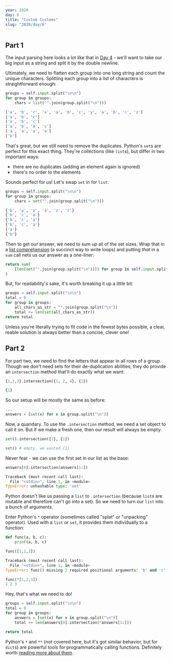 ```yaml
---
year: 2020
day: 6
title: "Custom Customs"
slug: "2020/day/6"
---
```


## Part 1

The input parsing here looks a lot like that in [Day 4](https://github.com/xavdid/advent-of-code/tree/main/solutions/2020/day_04#part-1) - we'll want to take our big input as a string and split it by the double newline.

Ultimately, we need to flatten each group into one long string and count the unique characters. Splitting each group into a list of characters is straightforward enough:

```py
groups = self.input.split("\n\n")
for group in groups:
    chars = list("".join(group.split("\n")))

['a', 'b', 'c', 'x', 'a', 'b', 'c', 'y', 'a', 'b', 'c', 'z']
['a', 'b', 'c']
['a', 'b', 'c']
['a', 'b', 'a', 'c']
['a', 'a', 'a', 'a']
['b']
```

That's great, but we still need to remove the duplicates. Python's `set`s are perfect for this exact thing. They're collections (like `list`s), but differ in two important ways:

- there are no duplicates (adding an element again is ignored)
- there's no order to the elements

Sounds perfect for us! Let's swap `set` in for `list`:

```py
groups = self.input.split("\n\n")
for group in groups:
    chars = set("".join(group.split("\n")))

{'b', 'y', 'x', 'a', 'z', 'c'}
{'b', 'c', 'a'}
{'b', 'c', 'a'}
{'b', 'c', 'a'}
{'a'}
{'b'}
```

Then to get our answer, we need to sum up all of the set sizes. Wrap that in a [list comprehension](https://docs.python.org/3.8/tutorial/datastructures.html#list-comprehensions) (a succinct way to write loops) and putting _that_ in a `sum` call nets us our answer as a one-liner:

```py
return sum(
    [len(set("".join(group.split("\n")))) for group in self.input.split("\n\n")]
)
```

But, for readability's sake, it's worth breaking it up a little bit:

```py
groups = self.input.split("\n\n")
total = 0
for group in groups:
    all_chars_as_str = "".join(group.split("\n"))
    total += len(set(all_chars_as_str))
return total
```

Unless you're literally trying to fit code in the fewest bytes possible, a clear, reable solution is always better than a concise, clever one!

## Part 2

For part two, we need to find the letters that appear in all rows of a group. Though we don't need sets for their de-duplication abilities, they do provide an `intersection` method that'll do exactly what we want:

```py
{1,2,3}.intersection({1, 2, 4}, {1})

{1}
```

So our setup will be mostly the same as before:

```py
...
answers = [set(x) for x in group.split("\n")]
```

Now, a quandary. To use the `.intersection` method, we need a set object to call it on. But if we make a fresh one, then our result will always be empty:

```py
set().intersection({1}, {1})

set() # empty, we wanted {1}
```

Never fear - we can use the first set in our list as the base:

```py
answers[0].intersection(answers[1:])

Traceback (most recent call last):
  File "<stdin>", line 1, in <module>
TypeError: unhashable type: 'set'
```

Python doesn't like us passing a `list` to `.intersection` (because `list`s are mutable and therefore can't go into a set). So we need to turn our `list` into a bunch of arguments.

Enter Python's `*` operator (sometimes called "splat" or "unpacking" operator). Used with a `list` or `set`, it provides them individually to a function:

```py
def func(a, b, c):
    print(a, b, c)

func([1,2,3])

Traceback (most recent call last):
  File "<stdin>", line 1, in <module>
TypeError: func() missing 2 required positional arguments: 'b' and 'c'

func(*[1,2,3])
1 2 3
```

Hey, that's what we need to do!

```py
groups = self.input.split("\n\n")
total = 0
for group in groups:
    answers = [set(x) for x in group.split("\n")]
    total += len(answers[0].intersection(*answers[1:]))

return total
```

Python's `*` and `**` (not covered here, but it's got similar behavior, but for `dict`s) are powerful tools for programmatically calling functions. Definitely worth [reading more about them](https://stackoverflow.com/a/36908/1825390).
